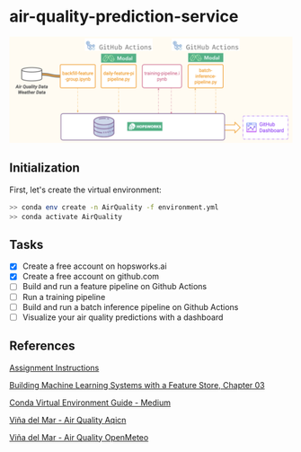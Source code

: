 # air-quality-prediction-service

![](imgs/pipeline.png)

## Initialization

First, let's create the virtual environment:

```bash
>> conda env create -n AirQuality -f environment.yml
>> conda activate AirQuality
```

## Tasks
- [x] Create a free account on hopsworks.ai
- [x] Create a free account on github.com
- [ ] Build and run a feature pipeline on Github Actions
- [ ] Run a training pipeline
- [ ] Build and run a batch inference pipeline on Github Actions
- [ ] Visualize your air quality predictions with a dashboard

## References

[Assignment Instructions](./Instructions.pdf)

[Building Machine Learning Systems with a Feature Store, Chapter 03](https://learning.oreilly.com/library/view/building-machine-learning/9781098165222/)

[Conda Virtual Environment Guide - Medium](https://medium.com/@viraj1604/comprehensive-guide-conda-virtual-environment-d70fafa7cf48)

[Viña del Mar - Air Quality Aqicn](https://aqicn.org/city/chile/vina-del-mar/)

[Viña del Mar - Air Quality OpenMeteo](https://open-meteo.com/en/docs/air-quality-api#latitude=-33.0246&longitude=-71.5518)